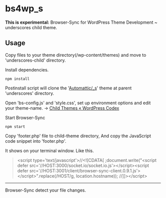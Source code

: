 # bs4wp_s

**This is experimental:** Browser-Sync for WordPress Theme Development ~ underscores child theme.

## Usage

Copy files to your theme directory(/wp-content/themes) and move to 'underscores-child' directory. 

Install dependencies. 

	npm install

Postinstall script will clone the '[Automattic/_s](https://github.com/automattic/_s)' theme at parent 'underscores' directory.

Open 'bs-config.js' and 'style.css', set up environment options and edit your theme-name. &rarr; [Child Themes « WordPress Codex](http://codex.wordpress.org/Child_Themes)

Start Browser-Sync

	npm start

Copy 'footer.php' file to child-theme directory, And copy the JavaScript code snippet into 'footer.php'.

It shows on your terminal window. Like this.

> &lt;script type='text/javascript'&gt;//&lt;![CDATA[
;document.write(&quot;&lt;script defer src='//HOST:3000/socket.io/socket.io.js'&gt;&lt;\/script&gt;&lt;script defer src='//HOST:3001/client/browser-sync-client.0.9.1.js'&gt;&lt;\/script&gt;&quot;.replace(/HOST/g, location.hostname));
//]]&gt;&lt;/script&gt;


---

Browser-Sync detect your file changes.
